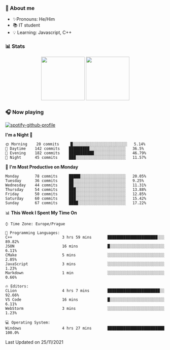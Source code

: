 ### 👋 About me

- ✨Pronouns: He/Him
- 📚 IT student
- 💡 Learning: Javascript, C++

### 📊 Stats
<p align="center">
  <img height="137px" src="https://github-readme-stats-ashy-seven.vercel.app/api?username=Nanoslav&count_private=true&theme=dark&show_icons=true" />
  <img height="137px" src="https://github-readme-stats-ashy-seven.vercel.app/api/top-langs?username=Nanoslav&count_private=true&layout=compact&theme=dark" />
</p>

### 🎧 Now playing
[![spotify-github-profile](https://spotify-github-profile.vercel.app/api/view?uid=g509347fts6blldcmm8uxhzib&cover_image=true&theme=novatorem)](https://spotify-github-profile.vercel.app/api/view?uid=g509347fts6blldcmm8uxhzib&redirect=true)

<!--START_SECTION:waka-->
**I'm a Night 🦉** 

```text
🌞 Morning    20 commits     █░░░░░░░░░░░░░░░░░░░░░░░░   5.14% 
🌆 Daytime    142 commits    █████████░░░░░░░░░░░░░░░░   36.5% 
🌃 Evening    182 commits    ███████████░░░░░░░░░░░░░░   46.79% 
🌙 Night      45 commits     ███░░░░░░░░░░░░░░░░░░░░░░   11.57%

```
📅 **I'm Most Productive on Monday** 

```text
Monday       78 commits     █████░░░░░░░░░░░░░░░░░░░░   20.05% 
Tuesday      36 commits     ██░░░░░░░░░░░░░░░░░░░░░░░   9.25% 
Wednesday    44 commits     ██░░░░░░░░░░░░░░░░░░░░░░░   11.31% 
Thursday     54 commits     ███░░░░░░░░░░░░░░░░░░░░░░   13.88% 
Friday       50 commits     ███░░░░░░░░░░░░░░░░░░░░░░   12.85% 
Saturday     60 commits     ███░░░░░░░░░░░░░░░░░░░░░░   15.42% 
Sunday       67 commits     ████░░░░░░░░░░░░░░░░░░░░░   17.22%

```


📊 **This Week I Spent My Time On** 

```text
⌚︎ Time Zone: Europe/Prague

💬 Programming Languages: 
C++                      3 hrs 59 mins       ██████████████████████░░░   89.82% 
JSON                     16 mins             █░░░░░░░░░░░░░░░░░░░░░░░░   6.11% 
CMake                    5 mins              ░░░░░░░░░░░░░░░░░░░░░░░░░   2.05% 
JavaScript               3 mins              ░░░░░░░░░░░░░░░░░░░░░░░░░   1.23% 
Markdown                 1 min               ░░░░░░░░░░░░░░░░░░░░░░░░░   0.66%

🔥 Editors: 
CLion                    4 hrs 7 mins        ███████████████████████░░   92.66% 
VS Code                  16 mins             █░░░░░░░░░░░░░░░░░░░░░░░░   6.11% 
WebStorm                 3 mins              ░░░░░░░░░░░░░░░░░░░░░░░░░   1.23%

💻 Operating System: 
Windows                  4 hrs 27 mins       █████████████████████████   100.0%

```


 Last Updated on 25/11/2021
<!--END_SECTION:waka-->

<!--
**Nanoslav/Nanoslav** is a ✨ _special_ ✨ repository because its `README.md` (this file) appears on your GitHub profile.

Here are some ideas to get you started:

- 🔭 I’m currently working on ...
- 🌱 I’m currently learning ...
- 👯 I’m looking to collaborate on ...
- 🤔 I’m looking for help with ...
- 💬 Ask me about ...
- 📫 How to reach me: ...
- 😄 Pronouns: ...
- ⚡ Fun fact: ...
-->
